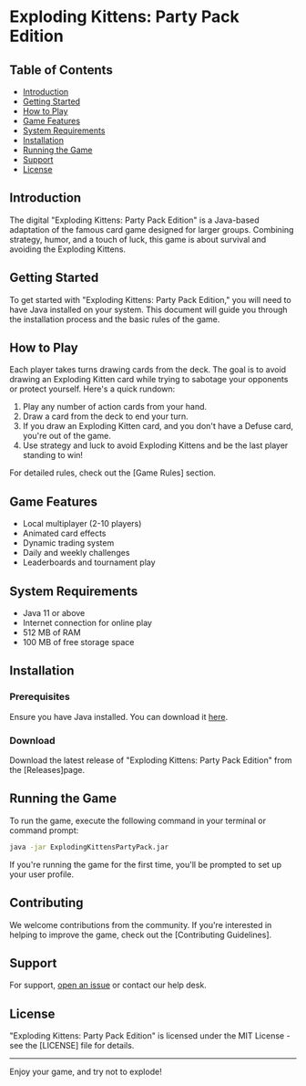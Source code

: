 # Exploding Kittens: Party Pack Edition

## Table of Contents
- [Introduction](#introduction)
- [Getting Started](#getting-started)
- [How to Play](#how-to-play)
- [Game Features](#game-features)
- [System Requirements](#system-requirements)
- [Installation](#installation)
- [Running the Game](#running-the-game)
- [Support](#support)
- [License](#license)

## Introduction
The digital "Exploding Kittens: Party Pack Edition" is a Java-based adaptation of the famous card game designed for larger groups. Combining strategy, humor, and a touch of luck, this game is about survival and avoiding the Exploding Kittens.

## Getting Started
To get started with "Exploding Kittens: Party Pack Edition," you will need to have Java installed on your system. This document will guide you through the installation process and the basic rules of the game.

## How to Play
Each player takes turns drawing cards from the deck. The goal is to avoid drawing an Exploding Kitten card while trying to sabotage your opponents or protect yourself. Here's a quick rundown:

1. Play any number of action cards from your hand.
2. Draw a card from the deck to end your turn.
3. If you draw an Exploding Kitten card, and you don't have a Defuse card, you're out of the game.
4. Use strategy and luck to avoid Exploding Kittens and be the last player standing to win!

For detailed rules, check out the [Game Rules] section.

## Game Features
- Local multiplayer (2-10 players)
- Animated card effects
- Dynamic trading system
- Daily and weekly challenges
- Leaderboards and tournament play

## System Requirements
- Java 11 or above
- Internet connection for online play
- 512 MB of RAM
- 100 MB of free storage space

## Installation

### Prerequisites
Ensure you have Java installed. You can download it [here](https://www.oracle.com/java/technologies/javase-jdk11-downloads.html).

### Download
Download the latest release of "Exploding Kittens: Party Pack Edition" from the [Releases]page.

## Running the Game
To run the game, execute the following command in your terminal or command prompt:

```sh
java -jar ExplodingKittensPartyPack.jar
```
If you're running the game for the first time, you'll be prompted to set up your user profile.

## Contributing
We welcome contributions from the community. If you're interested in helping to improve the game, check out the [Contributing Guidelines].

## Support
For support, [open an issue](https://github.com/your-repo/exploding-kittens/issues) or contact our help desk.

## License
"Exploding Kittens: Party Pack Edition" is licensed under the MIT License - see the [LICENSE] file for details.

---

Enjoy your game, and try not to explode!
